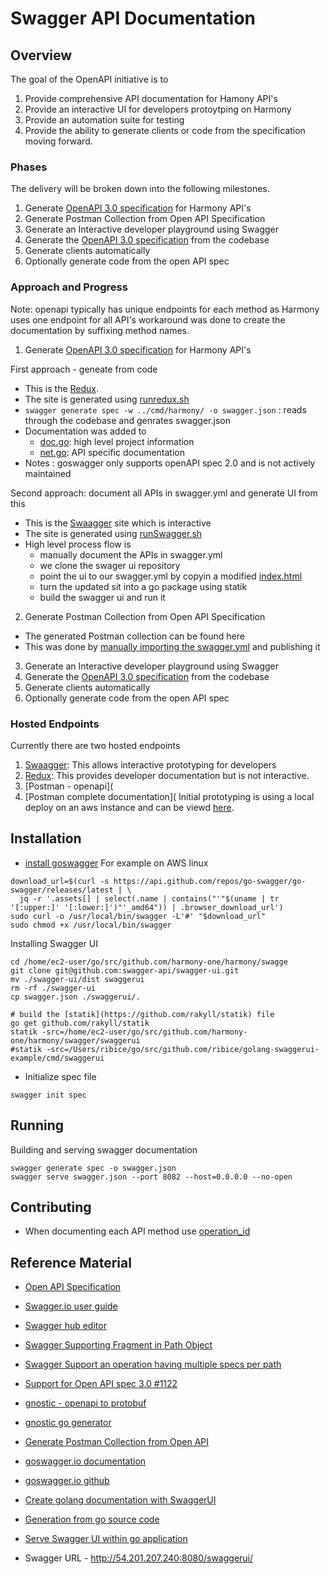 # Swagger API Documentation

## Overview

The goal of the OpenAPI initiative is to
 
1. Provide comprehensive API documentation for Hamony API's
2. Provide an interactive UI for developers protoytping on Harmony
3. Provide an automation suite for testing
4. Provide  the ability to generate clients or code from the specification moving forward.

### Phases 
The delivery will be broken down into the following milestones.
1. Generate [OpenAPI 3.0 specification](https://github.com/OAI/OpenAPI-Specification/blob/master/versions/3.0.0.md) for Harmony API's
2. Generate Postman Collection from Open API Specification
3. Generate an Interactive developer playground using Swagger
4. Generate the [OpenAPI 3.0 specification](https://github.com/OAI/OpenAPI-Specification/blob/master/versions/3.0.0.md) from the codebase
5. Generate clients automatically
6. Optionally generate code from the open API spec

### Approach and Progress

Note: openapi typically has unique endpoints for each method as Harmony uses one endpoint for all API's workaround was done to create the documentation by suffixing method names.

1. Generate [OpenAPI 3.0 specification](https://github.com/OAI/OpenAPI-Specification/blob/master/versions/3.0.0.md) for Harmony API's

First approach - geneate from code
* This is the [Redux](https://prototype.johnwhitton.dev/docs).
* The site is generated using [runredux.sh](https://github.com/johnwhitton/harmony/blob/swagger-update/swagger/runredux.sh)
* `swagger generate spec -w ../cmd/harmony/ -o swagger.json` : reads through the codebase and genrates swagger.json
* Documentation was added to
  * [doc.go](https://github.com/johnwhitton/harmony/blob/swagger-update/docs/doc.go): high level project information  
  * [net.go](https://github.com/johnwhitton/harmony/blob/swagger-update/internal/hmyapi/apiv1/net.go#L10): API specific documentation
* Notes : goswagger only supports openAPI spec 2.0 and is not actively maintained

Second approach: document all APIs in swagger.yml and generate UI from this
* This is the [Swaagger](https://prototype.johnwhitton.dev/swagger/swaggerui/) site which is interactive
* The site is generated using [runSwagger.sh](https://github.com/johnwhitton/harmony/blob/swagger-update/swagger/runSwagger.sh)
* High level process flow is
  * manually document the APIs in swagger.yml
  * we clone the swager ui repository
  * point the ui to our swagger.yml by copyin a modified [index.html](https://github.com/johnwhitton/harmony/blob/swagger-update/swagger/index.html#L42)
  * turn the updated sit into a go package using statik
  * build the swagger ui and run it

2. Generate Postman Collection from Open API Specification

* The generated Postman collection can be found here
* This was done by [manually importing the swagger.yml](https://stackoverflow.com/questions/39072216/how-to-import-swagger-apis-into-postman) and publishing it
3. Generate an Interactive developer playground using Swagger
4. Generate the [OpenAPI 3.0 specification](https://github.com/OAI/OpenAPI-Specification/blob/master/versions/3.0.0.md) from the codebase
5. Generate clients automatically
6. Optionally generate code from the open API spec

### Hosted Endpoints

Currently there are two hosted endpoints

1. [Swaagger](https://prototype.johnwhitton.dev/swagger/swaggerui/): This allows interactive prototyping for developers
2. [Redux](https://prototype.johnwhitton.dev/docs): This provides developer documentation but is not interactive.
3. [Postman - openapi](
4. [Postman complete documentation](
Initial prototyping is using a local deploy on an aws instance and can be viewd [here](http://54.201.207.240:8080/swaggerui/).


## Installation

* [install goswagger](https://goswagger.io/install.html)
For example on AWS linux
```
download_url=$(curl -s https://api.github.com/repos/go-swagger/go-swagger/releases/latest | \
  jq -r '.assets[] | select(.name | contains("'"$(uname | tr '[:upper:]' '[:lower:]')"'_amd64")) | .browser_download_url')
sudo curl -o /usr/local/bin/swagger -L'#' "$download_url"
sudo chmod +x /usr/local/bin/swagger
```

Installing Swagger UI
```
cd /home/ec2-user/go/src/github.com/harmony-one/harmony/swagge
git clone git@github.com:swagger-api/swagger-ui.git
mv ./swagger-ui/dist swaggerui 
rm -rf ./swagger-ui
cp swagger.json ./swaggerui/.

# build the [statik](https://github.com/rakyll/statik) file
go get github.com/rakyll/statik 
statik -src=/home/ec2-user/go/src/github.com/harmony-one/harmony/swagger/swaggerui
#statik -src=/Users/ribice/go/src/github.com/ribice/golang-swaggerui-example/cmd/swaggerui
```
* Initialize spec file
```
swagger init spec
```


## Running 

Building and serving swagger documentation
```
swagger generate spec -o swagger.json
swagger serve swagger.json --port 8082 --host=0.0.0.0 --no-open
```

## Contributing
* When documenting each API method use [operation_id](https://swagger.io/docs/specification/paths-and-operations/)


## Reference Material

* [Open API Specification](https://github.com/OAI/OpenAPI-Specification/blob/master/versions/3.0.0.md)
* [Swagger.io user guide](https://swagger.io/docs/specification/about/)
* [Swagger hub editor](https://app.swaggerhub.com/apis/wasdex/peerCount/0-oas3)
* [Swagger Supporting Fragment in Path Object](https://github.com/OAI/OpenAPI-Specification/issues/1635)
* [Swagger Support an operation having multiple specs per path](https://github.com/OAI/OpenAPI-Specification/issues/182)
* [Support for Open API spec 3.0 #1122](https://github.com/go-swagger/go-swagger/issues/1122)
* [gnostic - openapi to protobuf](https://github.com/googleapis/gnostic)
* [gnostic go generator](https://github.com/googleapis/gnostic-go-generator)

* [Generate Postman Collection from Open API](https://blog.postman.com/converting-openapi-specs-to-postman-collections/)

* [goswagger.io documentation](https://goswagger.io/)
* [goswagger.io github](https://github.com/go-swagger/go-swagger)
* [Create golang documentation with SwaggerUI](https://www.ribice.ba/swagger-golang/)
* [Generation from go source code](https://medium.com/@pedram.esmaeeli/generate-swagger-specification-from-go-source-code-648615f7b9d9)
* [Serve Swagger UI within go application](https://medium.com/@ribice/serve-swaggerui-within-your-golang-application-5486748a5ed4)
* Swagger URL - http://54.201.207.240:8080/swaggerui/
 
